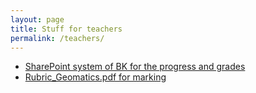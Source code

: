 ```yaml
---
layout: page
title: Stuff for teachers 
permalink: /teachers/
---
```



- [SharePoint system of BK for the progress and grades](https://teams.connect.tudelft.nl/sites/BK/OS/graduationregistration/Lists/Polls/AllItems.aspx)
- [Rubric_Geomatics.pdf for marking](../rules/Rubric_Geomatics.pdf)


